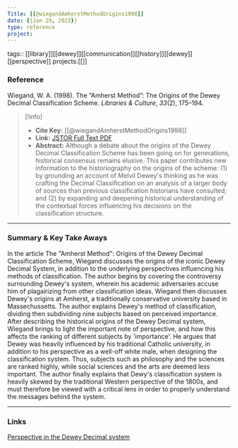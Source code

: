 ```yaml
---
Title: [[@wiegandAmherstMethodOrigins1998]]
date: {{Jan 29, 2023}}
type: reference
project:
---
```


tags:: [[library]][[dewey]][[communication]][[history]][[dewey]][[perspective]]
projects:[[]]

### Reference 

Wiegand, W. A. (1998). The “Amherst Method”: The Origins of the Dewey Decimal Classification Scheme. _Libraries & Culture_, _33_(2), 175–194.


> [!info]
> - **Cite Key:** [[@wiegandAmherstMethodOrigins1998]]
> - **Link:** [JSTOR Full Text PDF](file://C:\Users\regsg\Zotero\storage\6KBDQYBB\Wiegand%20-%201998%20-%20The%20Amherst%20Method%20The%20Origins%20of%20the%20Dewey%20Dec.pdf)
> - **Abstract:** Although a debate about the origins of the Dewey Decimal Classification Scheme has been going on for generations, historical consensus remains elusive. This paper contributes new information to the historiography on the origins of the scheme: (1) by grounding an account of Melvil Dewey's thinking as he was crafting the Decimal Classification on an analysis of a larger body of sources than previous classification historians have consulted; and (2) by expanding and deepening historical understanding of the contextual forces influencing his decisions on the classification structure.


---

### Summary & Key Take Aways

In the article The "Amherst Method": Origins of the Dewey Decimal Classification Scheme, Wiegand discusses the origins of the iconic Dewey Decimal System, in addition to the underlying perspectives influencing his methods of classification. The author begins by covering the controversy surrounding Dewey's system, wherein his academic adversaries accuse him of plagairizing from other classification ideas. Wiegand then discusses Dewey's origins at Amherst, a traditionally conservative university based in  Massechussetts. The author explains Dewey's method of classification, dividing then subdividing nine subjects based on perceived importance.
		After describing the historical origins of the Dewey Decimal system, Wiegand brings to light the important note of perspective, and how this affects the ranking of different subjects by 'importance'. He argues that Dewey was heavily influenced by his traditional Catholic university, in addition to his perspective as a well-off white male, when designing the classification system. Thus, subjects such as philosophy and the sciences are ranked highly, while social sciences and the arts are deemed less important. The author finally explains that Dewy's classification system is heavily skewed by the traditional Western perspective of the 1800s, and must therefore be viewed with a critical lens in order to properly understand the messages behind the system.

--- 

### Links
[Perspective in the Dewey Decimal system](Perspective%20in%20the%20Dewey%20Decimal%20system.md)